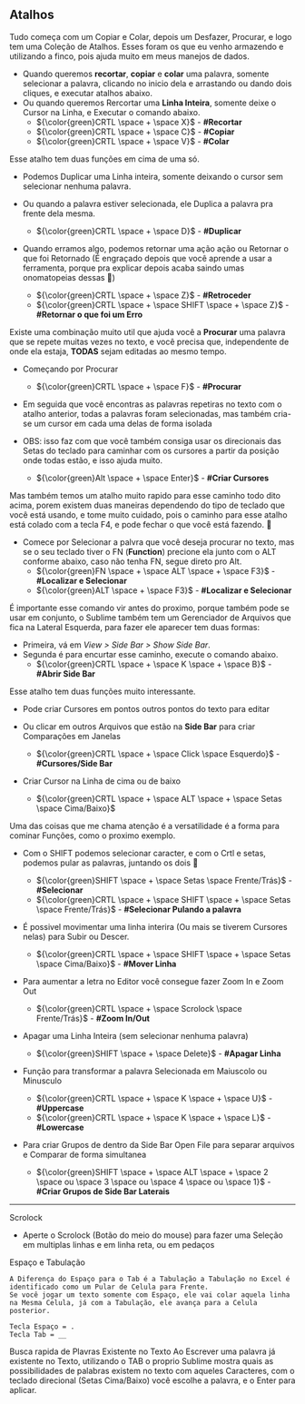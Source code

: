 ## Atalhos

Tudo começa com um Copiar e Colar, depois um Desfazer, Procurar, e logo tem uma Coleção de Atalhos.
Esses foram os que eu venho armazendo e utilizando a finco, pois ajuda muito em meus manejos de dados.

- Quando queremos **recortar**, **copiar** e **colar** uma palavra, somente selecionar a palavra, clicando no inicio dela e arrastando ou dando dois cliques, e executar atalhos abaixo.
- Ou quando queremos Rercortar uma **Linha Inteira**, somente deixe o Cursor na Linha, e Executar o comando abaixo.
    - ${\color{green}CRTL \space + \space X}$ - **#Recortar**
    - ${\color{green}CRTL \space + \space C}$ - **#Copiar**
    - ${\color{green}CRTL \space + \space V}$ - **#Colar** 
    
Esse atalho tem duas funções em cima de uma só.
 - Podemos Duplicar uma Linha inteira, somente deixando o cursor sem selecionar nenhuma palavra.
 - Ou quando a palavra estiver selecionada, ele Duplica a palavra pra frente dela mesma.
    - ${\color{green}CRTL \space + \space D}$ - **#Duplicar** 



- Quando erramos algo, podemos retornar uma ação ação ou Retornar o que foi Retornado (É engraçado depois que você aprende a usar a ferramenta, porque pra explicar depois acaba saindo umas onomatopeias dessas 🤣)
    - ${\color{green}CRTL \space + \space Z}$ - **#Retroceder** 
    - ${\color{green}CRTL \space + \space SHIFT \space + \space Z}$ - **#Retornar o que foi um Erro** 


Existe uma combinação muito util que ajuda você a **Procurar** uma palavra que se repete muitas vezes no texto, e você precisa que, independente de onde ela estaja, **TODAS** sejam editadas ao mesmo tempo.
 - Começando por Procurar
    - ${\color{green}CRTL \space + \space F}$ - **#Procurar** 


 - Em seguida que você encontras as palavras repetiras no texto com o atalho anterior, todas a palavras foram selecionadas, mas também cria-se um cursor em cada uma delas de forma isolada
 - OBS: isso faz com que você também consiga usar os direcionais das Setas do teclado para caminhar com os cursores a partir da posição onde todas estão, e isso ajuda muito.
    - ${\color{green}Alt \space + \space Enter}$ - **#Criar Cursores** 


Mas também temos um atalho muito rapido para esse caminho todo dito acima, porem existem duas maneiras dependendo do tipo de teclado que você está usando, e tome muito cuidado, pois o caminho para esse atalho está colado com a tecla F4, e pode fechar o que você está fazendo. 👹
- Comece por Selecionar a palvra que você deseja procurar no texto, mas se o seu teclado tiver o FN (**Function**) precione ela junto com o ALT conforme abaixo, caso não tenha FN, segue direto pro Alt.
    - ${\color{green}FN \space + \space ALT \space + \space F3}$ - **#Localizar e Selecionar** 
    - ${\color{green}ALT \space + \space F3}$ - **#Localizar e Selecionar** 


É importante esse comando vir antes do proximo, porque também pode se usar em conjunto, o Sublime também tem um Gerenciador de Arquivos que fica na Lateral Esquerda, para fazer ele aparecer tem duas formas:
 - Primeira, vá em *View > Side Bar > Show Side Bar*.
 - Segunda é para encurtar esse caminho, execute o comando abaixo.
    - ${\color{green}CRTL \space + \space K \space + \space B}$ - **#Abrir Side Bar** 


Esse atalho tem duas funções muito interessante.
 - Pode criar Cursores em pontos outros pontos do texto para editar
 - Ou clicar em outros Arquivos que estão na **Side Bar** para criar Comparações em Janelas
    - ${\color{green}CRTL \space + \space Click \space Esquerdo}$ - **#Cursores/Side Bar** 

- Criar Cursor na Linha de cima ou de baixo
    - ${\color{green}CRTL \space + \space ALT \space + \space Setas \space Cima/Baixo}$

Uma das coisas que me chama atenção é a versatilidade é a forma para cominar Funções, como o proximo exemplo.
- Com o SHIFT podemos selecionar caracter, e com o Crtl e setas, podemos pular as palavras, juntando os dois 🤯
    - ${\color{green}SHIFT \space + \space Setas \space Frente/Trás}$ - **#Selecionar** 
    - ${\color{green}CRTL \space + \space SHIFT \space + \space Setas \space Frente/Trás}$ - **#Selecionar Pulando a palavra** 

- É possivel movimentar uma linha interira (Ou mais se tiverem Cursores nelas) para Subir ou Descer.
    - ${\color{green}CRTL \space + \space SHIFT \space + \space Setas \space Cima/Baixo}$ - **#Mover Linha** 

- Para aumentar a letra no Editor você consegue fazer Zoom In e Zoom Out
    - ${\color{green}CRTL \space + \space Scrolock \space Frente/Trás}$ - **#Zoom In/Out** 

- Apagar uma Linha Inteira (sem selecionar nenhuma palavra)
    - ${\color{green}SHIFT \space + \space Delete}$ - **#Apagar Linha** 

- Função para transformar a palavra Selecionada em Maiuscolo ou Minusculo
    - ${\color{green}CRTL \space + \space K \space + \space U}$ - **#Uppercase** 
    - ${\color{green}CRTL \space + \space K \space + \space L}$ - **#Lowercase** 

- Para criar Grupos de dentro da Side Bar Open File para separar arquivos e Comparar de forma simultanea
    - ${\color{green}SHIFT \space + \space ALT \space + \space 2 \space ou \space 3 \space ou \space 4 \space ou \space 1}$ - **#Criar Grupos de Side Bar Laterais** 

____________________________________________________________________________________________________________
Scrolock
 - Aperte o Scrolock (Botão do meio do mouse) para fazer uma Seleção em multiplas linhas e em linha reta, ou em pedaços

Espaço e Tabulação
	
	A Diferença do Espaço para o Tab é a Tabulação a Tabulação no Excel é identificado como um Pular de Celula para Frente.
	Se você jogar um texto somente com Espaço, ele vai colar aquela linha na Mesma Celula, já com a Tabulação, ele avança para a Celula posterior.

	Tecla Espaço = .
	Tecla Tab = __

Busca rapida de Plavras Existente no Texto
    Ao Escrever uma palavra já existente no Texto, utilizando o TAB o proprio Sublime mostra quais as possibilidades de palabras existem no texto com aqueles Caracteres, com o teclado direcional (Setas Cima/Baixo) você escolhe a palavra, e o Enter para aplicar.
